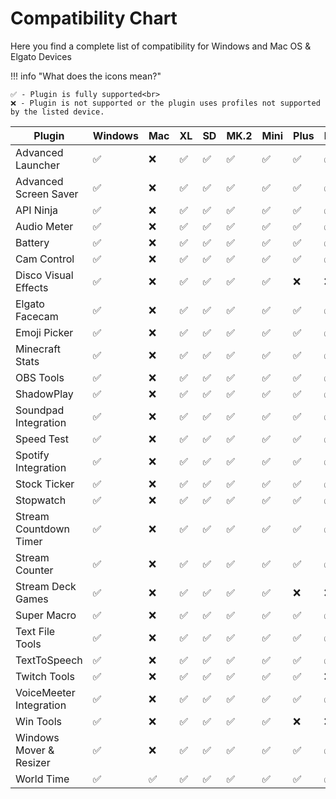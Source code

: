<style>
.md-typeset table:not([class]) th {
    min-width: 0rem;
}
</style>
# Compatibility Chart
Here you find a complete list of compatibility for Windows and Mac OS & Elgato Devices

!!! info "What does the icons mean?"

    ✅ - Plugin is fully supported<br>
    ❌ - Plugin is not supported or the plugin uses profiles not supported by the listed device.


| Plugin                  | Windows | Mac | XL  | SD  | MK.2 | Mini | Plus | Pedal | Mobile |
| ----------------------- | ------- | --- | --- | --- | ---- | ---- | ---- | ----- | ------ |
| Advanced Launcher       | ✅    | ❌| ✅| ✅| ✅ | ✅ | ✅ | ✅  | ✅  |
| Advanced Screen Saver   | ✅    | ❌| ✅| ✅| ✅ | ✅ | ✅ | ✅  | ✅  |
| API Ninja               | ✅    | ❌| ✅| ✅| ✅ | ✅ | ✅ | ✅  | ✅  |
| Audio Meter             | ✅    | ❌| ✅| ✅| ✅ | ✅ | ✅ | ✅  | ✅  |
| Battery                 | ✅    | ❌| ✅| ✅| ✅ | ✅ | ✅ | ✅  | ✅  |
| Cam Control             | ✅    | ❌| ✅| ✅| ✅ | ✅ | ✅ | ✅  | ✅  |
| Disco Visual Effects    | ✅    | ❌| ✅| ✅| ✅ | ✅ | ❌ | ❌  | ❌  |
| Elgato Facecam          | ✅    | ❌| ✅| ✅| ✅ | ✅ | ✅ | ✅  | ✅  |
| Emoji Picker            | ✅    | ❌| ✅| ✅| ✅ | ✅ | ✅ | ✅  | ✅  |
| Minecraft Stats         | ✅    | ❌| ✅| ✅| ✅ | ✅ | ✅ | ✅  | ✅  |
| OBS Tools               | ✅    | ❌| ✅| ✅| ✅ | ✅ | ✅ | ✅  | ✅  |
| ShadowPlay              | ✅    | ❌| ✅| ✅| ✅ | ✅ | ✅ | ✅  | ✅  |
| Soundpad Integration    | ✅    | ❌| ✅| ✅| ✅ | ✅ | ✅ | ✅  | ✅  |
| Speed Test              | ✅    | ❌| ✅| ✅| ✅ | ✅ | ✅ | ✅  | ✅  |
| Spotify Integration     | ✅    | ❌| ✅| ✅| ✅ | ✅ | ✅ | ✅  | ✅  |
| Stock Ticker            | ✅    | ❌| ✅| ✅| ✅ | ✅ | ✅ | ✅  | ✅  |
| Stopwatch               | ✅    | ❌| ✅| ✅| ✅ | ✅ | ✅ | ✅  | ✅  |
| Stream Countdown Timer  | ✅    | ❌| ✅| ✅| ✅ | ✅ | ✅ | ✅  | ✅  |
| Stream Counter          | ✅    | ❌| ✅| ✅| ✅ | ✅ | ✅ | ✅  | ✅  |
| Stream Deck Games       | ✅    | ❌| ✅| ✅| ✅ | ✅ | ❌ | ❌  | ❌  |
| Super Macro             | ✅    | ❌| ✅| ✅| ✅ | ✅ | ✅ | ✅  | ✅  |
| Text File Tools         | ✅    | ❌| ✅| ✅| ✅ | ✅ | ✅ | ✅  | ✅  |
| TextToSpeech            | ✅    | ❌| ✅| ✅| ✅ | ✅ | ✅ | ✅  | ✅  |
| Twitch Tools            | ✅    | ❌| ✅| ✅| ✅ | ✅ | ✅ | ❌  | ❌  |
| VoiceMeeter Integration | ✅    | ❌| ✅| ✅| ✅ | ✅ | ✅ | ✅  | ✅  |
| Win Tools               | ✅    | ❌| ✅| ✅| ✅ | ✅ | ❌ | ❌  | ❌  |
| Windows Mover & Resizer | ✅    | ❌| ✅| ✅| ✅ | ✅ | ✅ | ✅  | ✅  |
| World Time              | ✅    | ✅| ✅| ✅| ✅ | ✅ | ✅ | ✅  | ✅  |